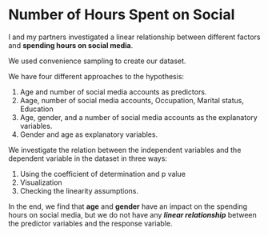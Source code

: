 # Number of Hours Spent on Social

I and my partners investigated a linear
relationship between different factors and **spending hours on
social media**. 

We used convenience sampling to create our
dataset. 

We have four different approaches to the hypothesis:
  
1. Age and number of social media accounts as predictors.
2. Aage, number of social media accounts, Occupation, Marital status, Education
3. Age, gender, and a number of social media accounts as the explanatory variables.
4. Gender and age as explanatory variables.

We investigate the relation between the independent variables and the dependent variable in the dataset in three ways:

1. Using the coefficient of determination and p value
2. Visualization
3. Checking the linearity assumptions. 

In the end, we find that **age** and **gender** have an impact on the
spending hours on social media, but we do not have any ***linear
relationship*** between the predictor
variables and the response variable.

